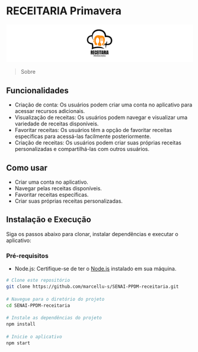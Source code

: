 # RECEITARIA Primavera

![Thumb Receitaria Primavera](https://github.com/marcellu-s/SENAI-PPDM-receitaria/blob/main/src/assets/images/Thumb.jpg?raw=true)

> Sobre

## Funcionalidades

- Criação de conta: Os usuários podem criar uma conta no aplicativo para acessar recursos adicionais.
- Visualização de receitas: Os usuários podem navegar e visualizar uma variedade de receitas disponíveis.
- Favoritar receitas: Os usuários têm a opção de favoritar receitas específicas para acessá-las facilmente posteriormente.
- Criação de receitas: Os usuários podem criar suas próprias receitas personalizadas e compartilhá-las com outros usuários.

## Como usar

- Criar uma conta no aplicativo.
- Navegar pelas receitas disponíveis.
- Favoritar receitas específicas.
- Criar suas próprias receitas personalizadas.

## Instalação e Execução
Siga os passos abaixo para clonar, instalar dependências e executar o aplicativo:

### Pré-requisitos
- Node.js: Certifique-se de ter o [Node.js](https://nodejs.org/) instalado em sua máquina.

```bash
# Clone este repositório
git clone https://github.com/marcellu-s/SENAI-PPDM-receitaria.git

# Navegue para o diretório do projeto
cd SENAI-PPDM-receitaria

# Instale as dependências do projeto
npm install

# Inicie o aplicativo
npm start
